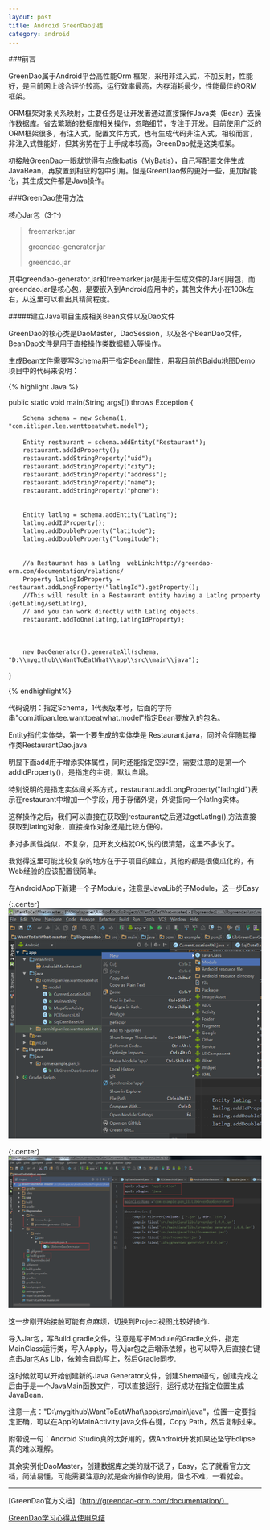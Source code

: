 ```yaml
---
layout: post
title: Android GreenDao小结
category: android
---
```

###前言

GreenDao属于Android平台高性能Orm 框架，采用非注入式，不加反射，性能好，是目前网上综合评价较高，运行效率最高，内存消耗最少，性能最佳的ORM框架。

ORM框架对象关系映射，主要任务是让开发者通过直接操作Java类（Bean）去操作数据库。省去繁琐的数据库相关操作，忽略细节，专注于开发。目前使用广泛的ORM框架很多，有注入式，配置文件方式，也有生成代码非注入式，相较而言，非注入式性能好，但其劣势在于上手成本较高，GreenDao就是这类框架。

初接触GreenDao一眼就觉得有点像Ibatis（MyBatis），自己写配置文件生成JavaBean，再放置到相应的包中引用。但是GreenDao做的更好一些，更加智能化，其生成文件都是Java操作。

###GreenDao使用方法

核心Jar包（3个）

>freemarker.jar
>
> greendao-generator.jar
> 
> greendao.jar

其中greendao-generator.jar和freemarker.jar是用于生成文件的Jar引用包，而greendao.jar是核心包，是要嵌入到Android应用中的，其包文件大小在100k左右，从这里可以看出其精简程度。

#####建立Java项目生成相关Bean文件以及Dao文件

GreenDao的核心类是DaoMaster，DaoSession，以及各个BeanDao文件，BeanDao文件是用于直接操作类数据插入等操作。

生成Bean文件需要写Schema用于指定Bean属性，用我目前的Baidu地图Demo项目中的代码来说明：

{% highlight Java %}

  public static void main(String args[]) throws Exception {

        Schema schema = new Schema(1, "com.itlipan.lee.wanttoeatwhat.model");

        Entity restaurant = schema.addEntity("Restaurant");
        restaurant.addIdProperty();
        restaurant.addStringProperty("uid");
        restaurant.addStringProperty("city");
        restaurant.addStringProperty("address");
        restaurant.addStringProperty("name");
        restaurant.addStringProperty("phone");


        Entity latlng = schema.addEntity("Latlng");
        latlng.addIdProperty();
        latlng.addDoubleProperty("latitude");
        latlng.addDoubleProperty("longitude");


        //a Restaurant has a Latlng  webLink:http://greendao-orm.com/documentation/relations/
        Property latlngIdProperty = restaurant.addLongProperty("latlngId").getProperty();
        //This will result in a Restaurant entity having a Latlng property (getLatlng/setLatlng),
        // and you can work directly with Latlng objects.
        restaurant.addToOne(latlng,latlngIdProperty);



        new DaoGenerator().generateAll(schema, "D:\\mygithub\\WantToEatWhat\\app\\src\\main\\java");

    }

{% endhighlight%}

代码说明：指定Schema，1代表版本号，后面的字符串"com.itlipan.lee.wanttoeatwhat.model"指定Bean要放入的包名。

Entity指代实体类，第一个要生成的实体类是 Restaurant.java，同时会伴随其操作类RestaurantDao.java

明显下面add用于增添实体属性，同时还能指定空非空，需要注意的是第一个addIdProperty()，是指定的主键，默认自增。

特别说明的是指定实体间关系方式，restaurant.addLongProperty("latlngId")表示在restaurant中增加一个字段，用于存储外键，外键指向一个latlng实体。

这样操作之后，我们可以直接在获取到restaurant之后通过getLatlng(),方法直接获取到latlng对象，直接操作对象还是比较方便的。

多对多属性类似，不复杂，见开发文档就OK,说的很清楚，这里不多说了。

我觉得这里可能比较复杂的地方在于子项目的建立，其他的都是很傻瓜化的，有Web经验的应该配置很简单。

在AndroidApp下新建一个子Module，注意是JavaLib的子Module，这一步Easy

{:.center}
![NewModule](/assets/img/20150804/newmodule.png)

{:.center}
![RunGenerator](/assets/img/20150804/generator.png)

这一步刚开始接触可能有点麻烦，切换到Project视图比较好操作.

导入Jar包，写Build.gradle文件，注意是写子Module的Gradle文件，指定MainClass运行类，写入Apply，导入jar包之后增添依赖，也可以导入后直接右键点击Jar包As Lib，依赖会自动写上，然后Gradle同步.

这时候就可以开始创建新的Java Generator文件，创建Shema语句，创建完成之后由于是一个JavaMain函数文件，可以直接运行，运行成功在指定位置生成JavaBean.

 注意一点："D:\\mygithub\\WantToEatWhat\\app\\src\\main\\java"，位置一定要指定正确，可以在App的MainActivity.java文件右键，Copy Path，然后复制过来。

附带说一句：Android Studio真的太好用的，做Android开发如果还坚守Eclipse真的难以理解。


其余实例化DaoMaster，创建数据库之类的就不说了，Easy，忘了就看官方文档，简洁易懂，可能需要注意的就是查询操作的使用，但也不难，一看就会。


---

[GreenDao官方文档]（http://greendao-orm.com/documentation/）

[GreenDao学习心得及使用总结](http://www.it165.net/pro/html/201401/9026.html)